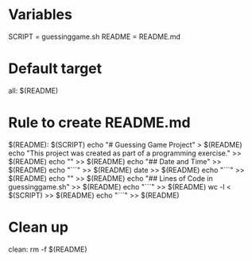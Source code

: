 # Variables
SCRIPT = guessinggame.sh
README = README.md

# Default target
all: $(README)

# Rule to create README.md
$(README): $(SCRIPT)
	echo "# Guessing Game Project" > $(README)
	echo "This project was created as part of a programming exercise." >> $(README)
	echo "" >> $(README)
	echo "## Date and Time" >> $(README)
	echo "\`\`\`" >> $(README)
	date >> $(README)
	echo "\`\`\`" >> $(README)
	echo "" >> $(README)
	echo "## Lines of Code in guessinggame.sh" >> $(README)
	echo "\`\`\`" >> $(README)
	wc -l < $(SCRIPT) >> $(README)
	echo "\`\`\`" >> $(README)

# Clean up
clean:
	rm -f $(README)
